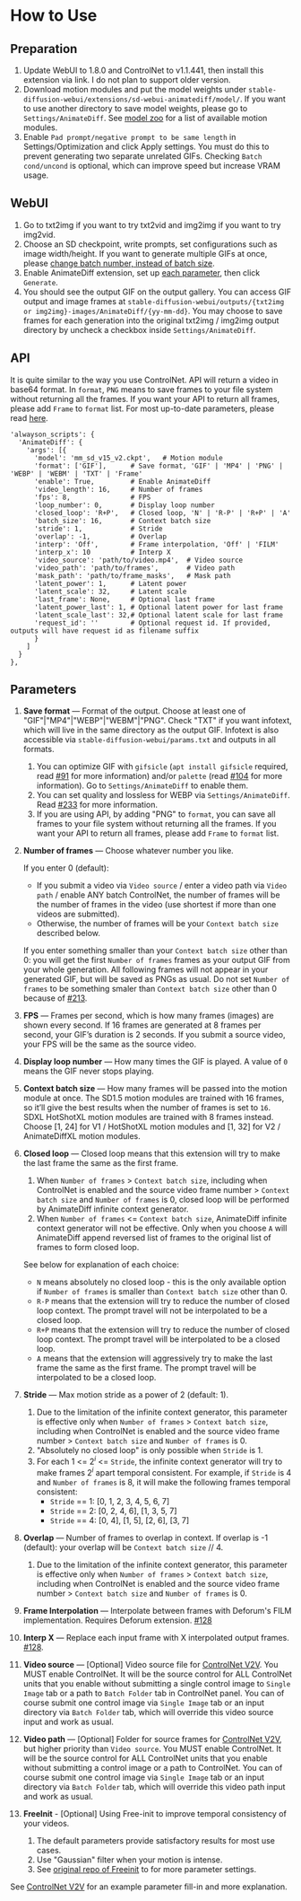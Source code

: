 # How to Use

## Preparation
1. Update WebUI to 1.8.0 and ControlNet to v1.1.441, then install this extension via link. I do not plan to support older version.
1. Download motion modules and put the model weights under `stable-diffusion-webui/extensions/sd-webui-animatediff/model/`. If you want to use another directory to save model weights, please go to `Settings/AnimateDiff`. See [model zoo](../README.md#model-zoo) for a list of available motion modules.
1. Enable `Pad prompt/negative prompt to be same length` in Settings/Optimization and click Apply settings. You must do this to prevent generating two separate unrelated GIFs. Checking `Batch cond/uncond` is optional, which can improve speed but increase VRAM usage.

## WebUI
1. Go to txt2img if you want to try txt2vid and img2img if you want to try img2vid.
1. Choose an SD checkpoint, write prompts, set configurations such as image width/height. If you want to generate multiple GIFs at once, please [change batch number, instead of batch size](performance.md#batch-size).
1. Enable AnimateDiff extension, set up [each parameter](#parameters), then click `Generate`.
1. You should see the output GIF on the output gallery. You can access GIF output and image frames at `stable-diffusion-webui/outputs/{txt2img or img2img}-images/AnimateDiff/{yy-mm-dd}`. You may choose to save frames for each generation into the original txt2img / img2img output directory by uncheck a checkbox inside `Settings/AnimateDiff`.

## API
It is quite similar to the way you use ControlNet. API will return a video in base64 format. In `format`, `PNG` means to save frames to your file system without returning all the frames. If you want your API to return all frames, please add `Frame` to `format` list. For most up-to-date parameters, please read [here](https://github.com/continue-revolution/sd-webui-animatediff/blob/master/scripts/animatediff_ui.py#L26).
```
'alwayson_scripts': {
  'AnimateDiff': {
    'args': [{
      'model': 'mm_sd_v15_v2.ckpt',   # Motion module
      'format': ['GIF'],      # Save format, 'GIF' | 'MP4' | 'PNG' | 'WEBP' | 'WEBM' | 'TXT' | 'Frame'
      'enable': True,         # Enable AnimateDiff
      'video_length': 16,     # Number of frames
      'fps': 8,               # FPS
      'loop_number': 0,       # Display loop number
      'closed_loop': 'R+P',   # Closed loop, 'N' | 'R-P' | 'R+P' | 'A'
      'batch_size': 16,       # Context batch size
      'stride': 1,            # Stride 
      'overlap': -1,          # Overlap
      'interp': 'Off',        # Frame interpolation, 'Off' | 'FILM'
      'interp_x': 10          # Interp X
      'video_source': 'path/to/video.mp4',  # Video source
      'video_path': 'path/to/frames',       # Video path
      'mask_path': 'path/to/frame_masks',   # Mask path
      'latent_power': 1,      # Latent power
      'latent_scale': 32,     # Latent scale
      'last_frame': None,     # Optional last frame
      'latent_power_last': 1, # Optional latent power for last frame
      'latent_scale_last': 32,# Optional latent scale for last frame
      'request_id': ''        # Optional request id. If provided, outputs will have request id as filename suffix
      }
    ]
  }
},
```


## Parameters
1. **Save format** — Format of the output. Choose at least one of "GIF"|"MP4"|"WEBP"|"WEBM"|"PNG". Check "TXT" if you want infotext, which will live in the same directory as the output GIF. Infotext is also accessible via `stable-diffusion-webui/params.txt` and outputs in all formats.
    1. You can optimize GIF with `gifsicle` (`apt install gifsicle` required, read [#91](https://github.com/continue-revolution/sd-webui-animatediff/pull/91) for more information) and/or `palette` (read [#104](https://github.com/continue-revolution/sd-webui-animatediff/pull/104) for more information). Go to `Settings/AnimateDiff` to enable them.
    1. You can set quality and lossless for WEBP via `Settings/AnimateDiff`. Read [#233](https://github.com/continue-revolution/sd-webui-animatediff/pull/233) for more information.
    1. If you are using API, by adding "PNG" to `format`, you can save all frames to your file system without returning all the frames. If you want your API to return all frames, please add `Frame` to `format` list.
1. **Number of frames** — Choose whatever number you like. 

    If you enter 0 (default):
    - If you submit a video via `Video source` / enter a video path via `Video path` / enable ANY batch ControlNet, the number of frames will be the number of frames in the video (use shortest if more than one videos are submitted).
    - Otherwise, the number of frames will be your `Context batch size` described below.

    If you enter something smaller than your `Context batch size` other than 0: you will get the first `Number of frames` frames as your output GIF from your whole generation. All following frames will not appear in your generated GIF, but will be saved as PNGs as usual. Do not set `Number of frames` to be something smaler than `Context batch size` other than 0 because of [#213](https://github.com/continue-revolution/sd-webui-animatediff/issues/213).
1. **FPS** — Frames per second, which is how many frames (images) are shown every second. If 16 frames are generated at 8 frames per second, your GIF’s duration is 2 seconds. If you submit a source video, your FPS will be the same as the source video.
1. **Display loop number** — How many times the GIF is played. A value of `0` means the GIF never stops playing.
1. **Context batch size** — How many frames will be passed into the motion module at once. The SD1.5 motion modules are trained with 16 frames, so it’ll give the best results when the number of frames is set to `16`. SDXL HotShotXL motion modules are trained with 8 frames instead. Choose [1, 24] for V1 / HotShotXL motion modules and [1, 32] for V2 / AnimateDiffXL motion modules.
1. **Closed loop** — Closed loop means that this extension will try to make the last frame the same as the first frame.
    1. When `Number of frames` > `Context batch size`, including when ControlNet is enabled and the source video frame number > `Context batch size` and `Number of frames` is 0, closed loop will be performed by AnimateDiff infinite context generator.
    1. When `Number of frames` <= `Context batch size`, AnimateDiff infinite context generator will not be effective. Only when you choose `A` will AnimateDiff append reversed list of frames to the original list of frames to form closed loop.

    See below for explanation of each choice:

    - `N` means absolutely no closed loop - this is the only available option if `Number of frames` is smaller than `Context batch size` other than 0.
    - `R-P` means that the extension will try to reduce the number of closed loop context. The prompt travel will not be interpolated to be a closed loop.
    - `R+P` means that the extension will try to reduce the number of closed loop context. The prompt travel will be interpolated to be a closed loop.
    - `A` means that the extension will aggressively try to make the last frame the same as the first frame. The prompt travel will be interpolated to be a closed loop.
1. **Stride** — Max motion stride as a power of 2 (default: 1).
    1. Due to the limitation of the infinite context generator, this parameter is effective only when `Number of frames` > `Context batch size`, including when ControlNet is enabled and the source video frame number > `Context batch size` and `Number of frames` is 0.
    1. "Absolutely no closed loop" is only possible when `Stride` is 1.
    1. For each 1 <= $2^i$ <= `Stride`, the infinite context generator will try to make frames $2^i$ apart temporal consistent. For example, if `Stride` is 4 and `Number of frames` is 8, it will make the following frames temporal consistent:
        - `Stride` == 1: [0, 1, 2, 3, 4, 5, 6, 7]
        - `Stride` == 2: [0, 2, 4, 6], [1, 3, 5, 7]
        - `Stride` == 4: [0, 4], [1, 5], [2, 6], [3, 7]
1. **Overlap** — Number of frames to overlap in context. If overlap is -1 (default): your overlap will be `Context batch size` // 4.
    1. Due to the limitation of the infinite context generator, this parameter is effective only when `Number of frames` > `Context batch size`, including when ControlNet is enabled and the source video frame number > `Context batch size` and `Number of frames` is 0.
1. **Frame Interpolation** — Interpolate between frames with Deforum's FILM implementation. Requires Deforum extension. [#128](https://github.com/continue-revolution/sd-webui-animatediff/pull/128)
1. **Interp X** — Replace each input frame with X interpolated output frames. [#128](https://github.com/continue-revolution/sd-webui-animatediff/pull/128).
1. **Video source** — [Optional] Video source file for [ControlNet V2V](features.md#controlnet-v2v). You MUST enable ControlNet. It will be the source control for ALL ControlNet units that you enable without submitting a single control image to `Single Image` tab or a path to `Batch Folder` tab in ControlNet panel. You can of course submit one control image via `Single Image` tab or an input directory via `Batch Folder` tab, which will override this video source input and work as usual.
1. **Video path** — [Optional] Folder for source frames for [ControlNet V2V](features.md#controlnet-v2v), but higher priority than `Video source`. You MUST enable ControlNet. It will be the source control for ALL ControlNet units that you enable without submitting a control image or a path to ControlNet. You can of course submit one control image via `Single Image` tab or an input directory via `Batch Folder` tab, which will override this video path input and work as usual.
2. **FreeInit** - [Optional] Using Free-init to improve temporal consistency of your videos.
   1. The default parameters provide satisfactory results for most use cases.
   2. Use "Gaussian" filter when your motion is intense.
   1. See [original repo of Freeinit](https://github.com/TianxingWu/FreeInit) to for more parameter settings.

See [ControlNet V2V](features.md#controlnet-v2v) for an example parameter fill-in and more explanation.
